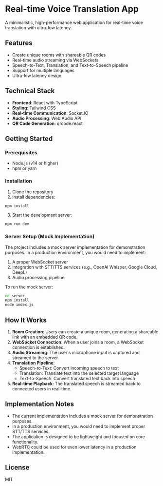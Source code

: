 # Real-time Voice Translation App

A minimalistic, high-performance web application for real-time voice translation with ultra-low latency.

## Features

- Create unique rooms with shareable QR codes
- Real-time audio streaming via WebSockets
- Speech-to-Text, Translation, and Text-to-Speech pipeline
- Support for multiple languages
- Ultra-low latency design

## Technical Stack

- **Frontend**: React with TypeScript
- **Styling**: Tailwind CSS
- **Real-time Communication**: Socket.IO
- **Audio Processing**: Web Audio API
- **QR Code Generation**: qrcode.react

## Getting Started

### Prerequisites

- Node.js (v14 or higher)
- npm or yarn

### Installation

1. Clone the repository
2. Install dependencies:

```bash
npm install
```

3. Start the development server:

```bash
npm run dev
```

### Server Setup (Mock Implementation)

The project includes a mock server implementation for demonstration purposes. In a production environment, you would need to implement:

1. A proper WebSocket server
2. Integration with STT/TTS services (e.g., OpenAI Whisper, Google Cloud, DeepL)
3. Audio processing pipeline

To run the mock server:

```bash
cd server
npm install
node index.js
```

## How It Works

1. **Room Creation**: Users can create a unique room, generating a shareable link with an embedded QR code.
2. **WebSocket Connection**: When a user joins a room, a WebSocket connection is established.
3. **Audio Streaming**: The user's microphone input is captured and streamed to the server.
4. **Translation Pipeline**:
   - Speech-to-Text: Convert incoming speech to text
   - Translation: Translate text into the selected target language
   - Text-to-Speech: Convert translated text back into speech
5. **Real-time Playback**: The translated speech is streamed back to connected users in real-time.

## Implementation Notes

- The current implementation includes a mock server for demonstration purposes.
- In a production environment, you would need to implement proper STT/TTS services.
- The application is designed to be lightweight and focused on core functionality.
- WebRTC could be used for even lower latency in a production implementation.

## License

MIT